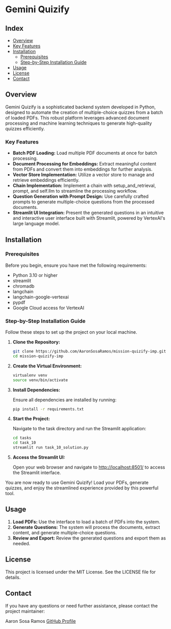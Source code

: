 # Gemini Quizify

## Index

- [Overview](#overview)
- [Key Features](#key-features)
- [Installation](#installation)
  - [Prerequisites](#prerequisites)
  - [Step-by-Step Installation Guide](#step-by-step-installation-guide)
- [Usage](#usage)
- [License](#license)
- [Contact](#contact)

## Overview

Gemini Quizify is a sophisticated backend system developed in Python, designed to automate the creation of multiple-choice quizzes from a batch of loaded PDFs. This robust platform leverages advanced document processing and machine learning techniques to generate high-quality quizzes efficiently.

### Key Features

- **Batch PDF Loading:** Load multiple PDF documents at once for batch processing.
- **Document Processing for Embeddings:** Extract meaningful content from PDFs and convert them into embeddings for further analysis.
- **Vector Store Implementation:** Utilize a vector store to manage and retrieve embeddings efficiently.
- **Chain Implementation:** Implement a chain with setup_and_retrieval, prompt, and self.llm to streamline the processing workflow.
- **Question Generation with Prompt Design:** Use carefully crafted prompts to generate multiple-choice questions from the processed documents.
- **Streamlit UI Integration:** Present the generated questions in an intuitive and interactive user interface built with Streamlit, powered by VertexAI's large language model.

## Installation

### Prerequisites

Before you begin, ensure you have met the following requirements:

- Python 3.10 or higher
- streamlit
- chromadb
- langchain
- langchain-google-vertexai
- pypdf
- Google Cloud access for VertexAI

### Step-by-Step Installation Guide

Follow these steps to set up the project on your local machine.

1. **Clone the Repository:**

    ```bash
    git clone https://github.com/AaronSosaRamos/mission-quizify-imp.git
    cd mission-quizify-imp
    ```

2. **Create the Virtual Environment:**

    ```bash
    virtualenv venv
    source venv/bin/activate
    ```

3. **Install Dependencies:**

    Ensure all dependencies are installed by running:

    ```bash
    pip install -r requirements.txt
    ```

4. **Start the Project:**

    Navigate to the task directory and run the Streamlit application:

    ```bash
    cd tasks
    cd task_10
    streamlit run task_10_solution.py
    ```

5. **Access the Streamlit UI:**

    Open your web browser and navigate to [http://localhost:8501/](http://localhost:8501/) to access the Streamlit interface.

You are now ready to use Gemini Quizify! Load your PDFs, generate quizzes, and enjoy the streamlined experience provided by this powerful tool.

## Usage

1. **Load PDFs:** Use the interface to load a batch of PDFs into the system.
2. **Generate Questions:** The system will process the documents, extract content, and generate multiple-choice questions.
3. **Review and Export:** Review the generated questions and export them as needed.

## License

This project is licensed under the MIT License. See the LICENSE file for details.

## Contact

If you have any questions or need further assistance, please contact the project maintainer:

Aaron Sosa Ramos
[GitHub Profile](https://github.com/AaronSosaRamos)
